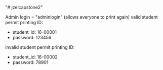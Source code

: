 "# jzelcapstone2" 


Admin login = "adminlogin" (allows everyone to print again)
valid student permit printing ID:
- student_id: 16-00001
- password: 123456

invalid student permit printing ID:
- student_id: 16-00002
- password: 78901
